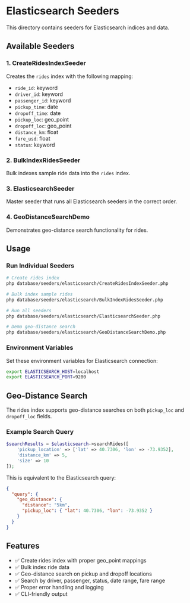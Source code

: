 # Elasticsearch Seeders

This directory contains seeders for Elasticsearch indices and data.

## Available Seeders

### 1. CreateRidesIndexSeeder
Creates the `rides` index with the following mapping:
- `ride_id`: keyword
- `driver_id`: keyword  
- `passenger_id`: keyword
- `pickup_time`: date
- `dropoff_time`: date
- `pickup_loc`: geo_point
- `dropoff_loc`: geo_point
- `distance_km`: float
- `fare_usd`: float
- `status`: keyword

### 2. BulkIndexRidesSeeder
Bulk indexes sample ride data into the `rides` index.

### 3. ElasticsearchSeeder
Master seeder that runs all Elasticsearch seeders in the correct order.

### 4. GeoDistanceSearchDemo
Demonstrates geo-distance search functionality for rides.

## Usage

### Run Individual Seeders

```bash
# Create rides index
php database/seeders/elasticsearch/CreateRidesIndexSeeder.php

# Bulk index sample rides
php database/seeders/elasticsearch/BulkIndexRidesSeeder.php

# Run all seeders
php database/seeders/elasticsearch/ElasticsearchSeeder.php

# Demo geo-distance search
php database/seeders/elasticsearch/GeoDistanceSearchDemo.php
```

### Environment Variables

Set these environment variables for Elasticsearch connection:

```bash
export ELASTICSEARCH_HOST=localhost
export ELASTICSEARCH_PORT=9200
```

## Geo-Distance Search

The rides index supports geo-distance searches on both `pickup_loc` and `dropoff_loc` fields.

### Example Search Query

```php
$searchResults = $elasticsearch->searchRides([
    'pickup_location' => ['lat' => 40.7306, 'lon' => -73.9352],
    'distance_km' => 5,
    'size' => 10
]);
```

This is equivalent to the Elasticsearch query:
```json
{
  "query": {
    "geo_distance": {
      "distance": "5km",
      "pickup_loc": { "lat": 40.7306, "lon": -73.9352 }
    }
  }
}
```

## Features

- ✅ Create rides index with proper geo_point mappings
- ✅ Bulk index ride data
- ✅ Geo-distance search on pickup and dropoff locations
- ✅ Search by driver, passenger, status, date range, fare range
- ✅ Proper error handling and logging
- ✅ CLI-friendly output

